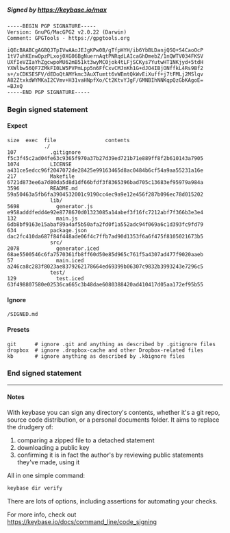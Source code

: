 ##### Signed by https://keybase.io/max
```
-----BEGIN PGP SIGNATURE-----
Version: GnuPG/MacGPG2 v2.0.22 (Darwin)
Comment: GPGTools - https://gpgtools.org

iQEcBAABCgAGBQJTpIVwAAoJEJgKPw0B/gTfpHYH/ib6YbBLDanjQSQ+S4CaoOcP
1tV7uhKEnwOpzPLxoj0XG06BgNuernAqtPNRqdLAIcaGhDmebZ/1nQWTV034FKSV
UXfIeVZIaYhZgcwpoMU62mB51kt3wyMC0jok4tLFjSCKys7YutwHT1NKjyd+5tdH
YXWlbw56QF7ZMkFI0LW5PVPmLpp5n6FfCxvCMJnKh1G+dJO4IBjONffkL4Rs9Bf2
s+/xCDKSESFV/dEDoQtAMYkmc3AuXTumtt6vWEmtQkWvEiXuff+j7tFMLj2MSlqv
A82ZtxkdWYMKaI2CVmv+H31vaHNpfXo/Ct2KtvYJgF/GMNBIhNNKqpQzGbKAgoE=
=BJxQ
-----END PGP SIGNATURE-----

```

<!-- END SIGNATURES -->

### Begin signed statement 

#### Expect

```
size  exec  file                contents                                                        
            ./                                                                                  
107           .gitignore        f5c3f45c2ad04fe63c9365f970a37b27d39ed721b71e889ff8f2b610143a7905
1074          LICENSE           a431ce5edcc96f2047072de28425e99163465d8ac0484b6cf54a9aa55231a16e
217           Makefile          6721d873ee6a7d80da5d8d1df66bfdf3f8365396bad705c13683ef95979a984a
3596          README.md         59a50463a5fb6fa3904532001c9190cc4ec9a9e12e456f287b096ec78d015202
              lib/                                                                              
5698            generator.js    e958adddfedd4e92e8778670d01323085a14abef3f16fc7212abf7f366b3e3e4
132             main.js         6db8bf9163e15abaf89a4af5b50afa2fd0f1a552adc94f069a6c1d393fc9fd79
634           package.json      dac2fc410da687f84f448ade06f4c7ffb7ad90d1353f6a6f475f8105021673b5
              src/                                                                              
2078            generator.iced  68ae5500546c6fa7570361fb8ff60d50e85d965c761f5a4307ad477f9020aaeb
57              main.iced       a246ca8c283f8023ae8379262178664ed69399b06307c9832b3993243e7296c5
              test/                                                                             
129             test.iced       63f498807580e02536ca665c3b48dae6080388420ad410417d05aa172ef95b55
```

#### Ignore

```
/SIGNED.md
```

#### Presets

```
git      # ignore .git and anything as described by .gitignore files
dropbox  # ignore .dropbox-cache and other Dropbox-related files    
kb       # ignore anything as described by .kbignore files          
```

<!-- summarize version = 0.0.9 -->

### End signed statement

<hr>

#### Notes

With keybase you can sign any directory's contents, whether it's a git repo,
source code distribution, or a personal documents folder. It aims to replace the drudgery of:

  1. comparing a zipped file to a detached statement
  2. downloading a public key
  3. confirming it is in fact the author's by reviewing public statements they've made, using it

All in one simple command:

```bash
keybase dir verify
```

There are lots of options, including assertions for automating your checks.

For more info, check out https://keybase.io/docs/command_line/code_signing